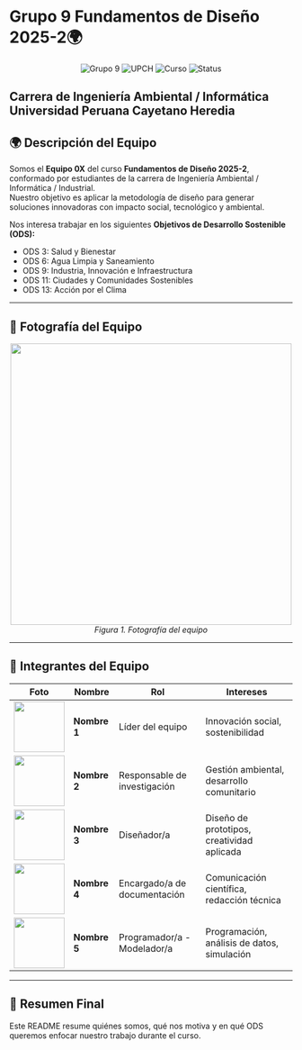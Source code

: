 # Grupo 9 Fundamentos de Diseño 2025-2🌍
<p align="center">
  <img src="https://img.shields.io/badge/Grupo-9-red" alt="Grupo 9">
  <img src="https://img.shields.io/badge/Universidad-UPCH-blue" alt="UPCH">
  <img src="https://img.shields.io/badge/Curso-Fundamentos_de_Diseño-ligth_blue" alt="Curso">
  <img src="https://img.shields.io/badge/Status-En_Desarrollo-orange" alt="Status">
</p>

Carrera de Ingeniería Ambiental / Informática  
**Universidad Peruana Cayetano Heredia**
---

## 🌍 Descripción del Equipo  
Somos el **Equipo 0X** del curso **Fundamentos de Diseño 2025-2**, conformado por estudiantes de la carrera de Ingeniería Ambiental / Informática / Industrial.  
Nuestro objetivo es aplicar la metodología de diseño para generar soluciones innovadoras con impacto social, tecnológico y ambiental.  

Nos interesa trabajar en los siguientes **Objetivos de Desarrollo Sostenible (ODS):**  
- ODS 3: Salud y Bienestar  
- ODS 6: Agua Limpia y Saneamiento  
- ODS 9: Industria, Innovación e Infraestructura  
- ODS 11: Ciudades y Comunidades Sostenibles  
- ODS 13: Acción por el Clima  

---

## 📸 Fotografía del Equipo  
<p align="center">
  <img src="Recursos/Imágenes/equipo.jpg" width=500/><br>
  <em>Figura 1. Fotografía del equipo</em>
</p>

---

## 👥 Integrantes del Equipo  

| Foto | Nombre | Rol | Intereses |
|------|--------|-----|-----------|
| <img src="/Recursos/Imágenes/integrante1.png" width="90"/> | **Nombre 1** | Líder del equipo | Innovación social, sostenibilidad |
| <img src="/Recursos/Imágenes/integrante2.png" width="90"/> | **Nombre 2** | Responsable de investigación | Gestión ambiental, desarrollo comunitario |
| <img src="/Recursos/Imágenes/integrante1.png" width="90"/> | **Nombre 3** | Diseñador/a | Diseño de prototipos, creatividad aplicada |
| <img src="/Recursos/Imágenes/integrante2.png" width="90"/> | **Nombre 4** | Encargado/a de documentación | Comunicación científica, redacción técnica |
| <img src="/Recursos/Imágenes/integrante1.png" width="90"/> | **Nombre 5** | Programador/a - Modelador/a | Programación, análisis de datos, simulación |

---

## 📌 Resumen Final  
Este README resume quiénes somos, qué nos motiva y en qué ODS queremos enfocar nuestro trabajo durante el curso.  









